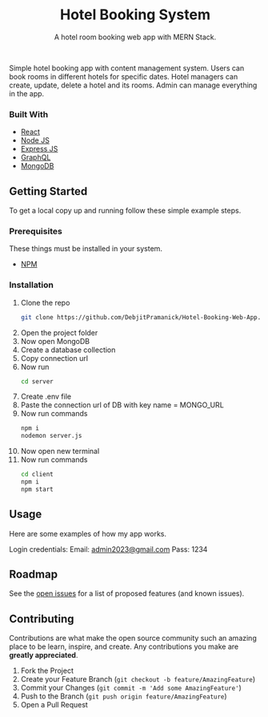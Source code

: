 <h1 align="center">Hotel Booking System</h1>
  <p align="center">
    A hotel room booking web app with MERN Stack.    
  </p>
</p>
<br>

Simple hotel booking app with content management system. Users can book rooms in different hotels for specific dates. Hotel managers can create, update, delete a hotel and its rooms. Admin can manage everything in the app.

### Built With
* [React](https://reactjs.org/)
* [Node JS](https://nodejs.org/en/)
* [Express JS](https://expressjs.com/)
* [GraphQL](https://graphql.org/)
* [MongoDB](https://www.mongodb.com/)


<!-- GETTING STARTED -->
## Getting Started

To get a local copy up and running follow these simple example steps.

### Prerequisites

These things must be installed in your system.
* [NPM](https://nodejs.org/en/)

### Installation

1. Clone the repo
   ```sh
   git clone https://github.com/DebjitPramanick/Hotel-Booking-Web-App.git
   ```
2. Open the project folder
4. Now open MongoDB
5. Create a database collection
6. Copy connection url
7. Now run
   ```sh
   cd server
   ```
8. Create .env file
9. Paste the connection url of DB with key name = MONGO_URL
10. Now run commands
    ```sh
    npm i
    nodemon server.js
    ```
11. Now open new terminal
12. Now run commands
    ```sh
    cd client
    npm i
    npm start
    ```
   
<!-- USAGE EXAMPLES -->
## Usage

Here are some examples of how my app works.

Login credentials:
Email: admin2023@gmail.com
Pass: 1234

<!-- ROADMAP -->
## Roadmap

See the [open issues](https://github.com/DebjitPramanick/Hotel-Booking-Web-App/issues) for a list of proposed features (and known issues).

<!-- CONTRIBUTING -->
## Contributing

Contributions are what make the open source community such an amazing place to be learn, inspire, and create. Any contributions you make are **greatly appreciated**.

1. Fork the Project
2. Create your Feature Branch (`git checkout -b feature/AmazingFeature`)
3. Commit your Changes (`git commit -m 'Add some AmazingFeature'`)
4. Push to the Branch (`git push origin feature/AmazingFeature`)
5. Open a Pull Request
